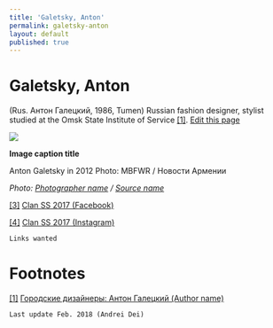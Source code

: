 ```yaml
---
title: 'Galetsky, Anton'
permalink: galetsky-anton
layout: default
published: true
---
```

# Galetsky, Anton

(Rus. Антон Галецкий, 1986, Tumen) Russian fashion designer, stylist studied at the Omsk State Institute of Service  <span id="a1">[\[1\]](#f1)</span>. [Edit this page](http://prose.io/#indexmod/encyclopedia/edit/master/galetsky-anton.md)

![](/encyclopedia/images/image-name.jpg)

**Image caption title**

Anton Galetsky in 2012
Photo: MBFWR / Новости Армении

*Photo: [Photographer name](/photographer-name-page) / [Source name](/source-name-page)*

[[3]](#a3) <span id="f3"></span> [Clan SS 2017 (Facebook)](http://example.net/article)

[[4]](#a4) <span id="f4"></span> [Clan SS 2017 (Instagram)](http://example.net/article)

`Links wanted`

# Footnotes

[[1]](#a1) <span id="f1"></span> [Городские дизайнеры: Антон Галецкий (Author name)](http://example.net/article)

`Last update Feb. 2018 (Andrei Dei)`
